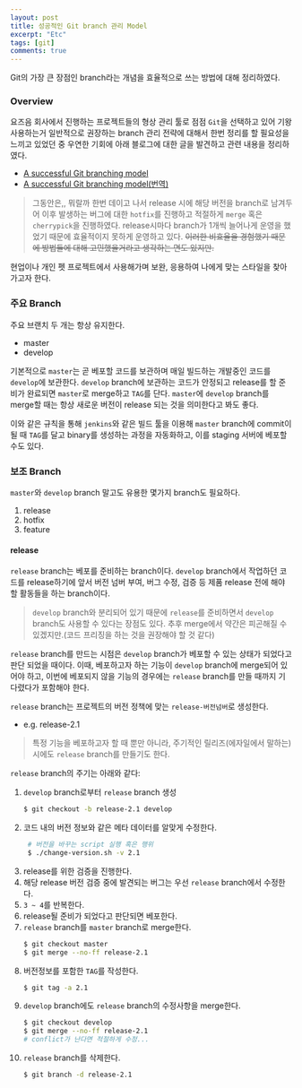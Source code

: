 ```yaml
---
layout: post
title: 성공적인 Git branch 관리 Model
excerpt: "Etc"
tags: [git]
comments: true
---
```

Git의 가장 큰 장점인 branch라는 개념을 효율적으로 쓰는 방법에 대해 정리하였다.  

### Overview
요즈음 회사에서 진행하는 프로젝트들의 형상 관리 툴로 점점 `Git`을 선택하고 있어 기왕 사용하는거 일반적으로 권장하는 branch 관리 전략에 대해서 한번 정리를 할 필요성을 느끼고 있었던 중 우연한 기회에 아래 블로그에 대한 글을 발견하고 관련 내용을 정리하였다.

* [A successful Git branching model](http://nvie.com/posts/a-successful-git-branching-model/)
* [A successful Git branching model(번역)](http://dogfeet.github.io/articles/2011/a-successful-git-branching-model.html)

> 그동안은,, 뭐랄까 한번 데이고 나서 release 시에 해당 버전을 branch로 남겨두어 이후 발생하는 버그에 대한 `hotfix`를 진행하고 적절하게 `merge` 혹은 `cherrypick`을 진행하였다. release시마다 branch가 1개씩 늘어나게 운영을 했었기 때문에 효율적이지 못하게 운영하고 있다. ~~이러한 비효율을 경험했기 때문에 방법들에 대해 고민했을거라고 생각하는 면도 있지만.~~



현업이나 개인 펫 프로젝트에서 사용해가며 보완, 응용하여 나에게 맞는 스타일을 찾아가고자 한다.

### 주요 Branch

주요 브랜치 두 개는 항상 유지한다.

* master
* develop

기본적으로 `master`는 곧 베포할 코드를 보관하며 매일 빌드하는 개발중인 코드를 `develop`에 보관한다. `develop` branch에 보관하는 코드가 안정되고 release를 할 준비가 완료되면 `master`로 merge하고 `TAG`를 단다. `master`에 `develop` branch를 merge할 때는 항상 새로운 버전이 release 되는 것을 의미한다고 봐도 좋다.

이와 같은 규칙을 통해 `jenkins`와 같은 빌드 툴을 이용해 `master` branch에 commit이 될 때 `TAG`를 달고 binary를 생성하는 과정을 자동화하고, 이를 staging 서버에 베포할 수도 있다.

### 보조 Branch

`master`와 `develop` branch 말고도 유용한 몇가지 branch도 필요하다.

1. release
2. hotfix
3. feature

#### release

`release` branch는 베포를 준비하는 branch이다. `develop` branch에서 작업하던 코드를 release하기에 앞서 버전 넘버 부여, 버그 수정, 검증 등 제품 release 전에 해야 할 활동들을 하는 branch이다.
> `develop` branch와 분리되어 있기 때문에 `release`를 준비하면서 `develop` branch도 사용할 수 있다는 장점도 있다. 추후 merge에서 약간은 피곤해질 수 있겠지만.(코드 프리징을 하는 것을 권장해야 할 것 같다)

`release` branch를 만드는 시점은 `develop` branch가 베포할 수 있는 상태가 되었다고 판단 되었을 때이다. 이때, 베포하고자 하는 기능이 `develop` branch에 merge되어 있어야 하고, 이번에 베포되지 않을 기능의 경우에는 `release` branch를 만들 때까지 기다렸다가 포함해야 한다.

`release` branch는 프로젝트의 버전 정책에 맞는 `release-버전넘버`로 생성한다.  

- e.g. release-2.1

> 특정 기능을 베포하고자 할 때 뿐만 아니라, 주기적인 릴리즈(에자일에서 말하는) 시에도 `release` branch를 만들기도 한다.

`release` branch의 주기는 아래와 같다:
1. `develop` branch로부터 `release` branch 생성  
    ``` sh
    $ git checkout -b release-2.1 develop
    ```
2. 코드 내의 버전 정보와 같은 메타 데이터를 알맞게 수정한다.
   ``` sh
    # 버전을 바꾸는 script 실행 혹은 행위
    $ ./change-version.sh -v 2.1
    ```
3. release를 위한 검증을 진행한다.
4. 해당 release 버전 검증 중에 발견되는 버그는 우선 `release` branch에서 수정한다.
5. `3 ~ 4`를 반복한다.
6. release될 준비가 되었다고 판단되면 베포한다.
7. `release` branch를 `master` branch로 merge한다.
    ``` sh
    $ git checkout master
    $ git merge --no-ff release-2.1
    ```
8. 버전정보를 포함한 `TAG`를 작성한다.
    ``` sh
    $ git tag -a 2.1
    ```
9. `develop` branch에도 `release` branch의 수정사항을 merge한다.
    ``` sh
    $ git checkout develop
    $ git merge --no-ff release-2.1
    # conflict가 난다면 적절하게 수정...
10. `release` branch를 삭제한다.
    ``` sh
    $ git branch -d release-2.1
    ```
